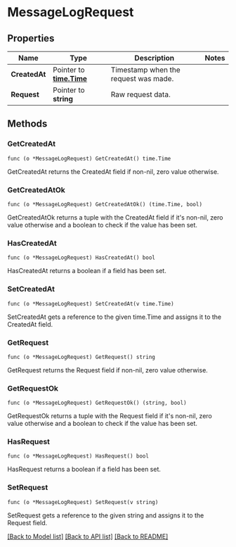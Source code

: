 # MessageLogRequest

## Properties

Name | Type | Description | Notes
------------ | ------------- | ------------- | -------------
**CreatedAt** | Pointer to [**time.Time**](time.Time.md) | Timestamp when the request was made. | 
**Request** | Pointer to **string** | Raw request data. | 

## Methods

### GetCreatedAt

`func (o *MessageLogRequest) GetCreatedAt() time.Time`

GetCreatedAt returns the CreatedAt field if non-nil, zero value otherwise.

### GetCreatedAtOk

`func (o *MessageLogRequest) GetCreatedAtOk() (time.Time, bool)`

GetCreatedAtOk returns a tuple with the CreatedAt field if it's non-nil, zero value otherwise
and a boolean to check if the value has been set.

### HasCreatedAt

`func (o *MessageLogRequest) HasCreatedAt() bool`

HasCreatedAt returns a boolean if a field has been set.

### SetCreatedAt

`func (o *MessageLogRequest) SetCreatedAt(v time.Time)`

SetCreatedAt gets a reference to the given time.Time and assigns it to the CreatedAt field.

### GetRequest

`func (o *MessageLogRequest) GetRequest() string`

GetRequest returns the Request field if non-nil, zero value otherwise.

### GetRequestOk

`func (o *MessageLogRequest) GetRequestOk() (string, bool)`

GetRequestOk returns a tuple with the Request field if it's non-nil, zero value otherwise
and a boolean to check if the value has been set.

### HasRequest

`func (o *MessageLogRequest) HasRequest() bool`

HasRequest returns a boolean if a field has been set.

### SetRequest

`func (o *MessageLogRequest) SetRequest(v string)`

SetRequest gets a reference to the given string and assigns it to the Request field.


[[Back to Model list]](../README.md#documentation-for-models) [[Back to API list]](../README.md#documentation-for-api-endpoints) [[Back to README]](../README.md)


